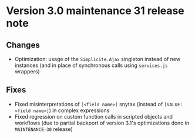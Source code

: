 Version 3.0 maintenance 31 release note
=======================================

Changes
-------

- Optimization: usage of the `Simplicite.Ajax` singleton instead of new instances (and in place of synchronous calls using `services.js` wrappers)

Fixes
-----

- Fixed misinterpretations of `[<field name>]` snytax (instead of `[VALUE:<field name>]`) in complex expressions
- Fixed regression on custom function calls in scripted objects and workflows (due to partial backport of version 3.1's optimizations donc in `MAINTENANCE-30` release)
